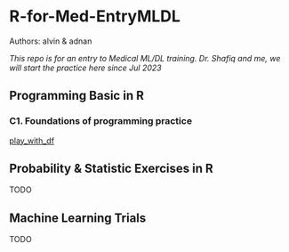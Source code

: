 # R-for-Med-EntryMLDL
Authors: alvin & adnan

_This repo is for an entry to Medical ML/DL training. Dr. Shafiq and me, we will start the practice here since Jul 2023_

## Programming Basic in R
### C1. Foundations of programming practice
[play_with_df]()



## Probability & Statistic Exercises in R
TODO

## Machine Learning Trials
TODO
